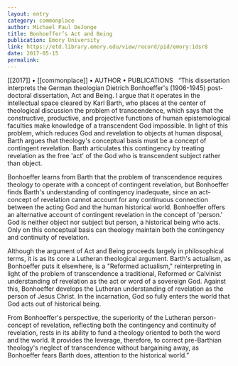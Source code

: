 ```yaml
---
layout: entry
category: commonplace
author: Michael Paul DeJonge
title: Bonhoeffer’s Act and Being
publication: Emory University
link: https://etd.library.emory.edu/view/record/pid/emory:1dsr8
date: 2017-05-15
permalink: 
---
```


[[2017]] • [[commonplace]] • AUTHOR • PUBLICATIONS 
 
“This dissertation interprets the German theologian Dietrich Bonhoeffer's (1906-1945) post-doctoral dissertation, Act and Being. I argue that it operates in the intellectual space cleared by Karl Barth, who places at the center of theological discussion the problem of transcendence, which says that the constructive, productive, and projective functions of human epistemological faculties make knowledge of a transcendent God impossible. In light of this problem, which reduces God and revelation to objects at human disposal, Barth argues that theology's conceptual basis must be a concept of contingent revelation. Barth articulates this contingency by treating revelation as the free 'act' of the God who is transcendent subject rather than object.

Bonhoeffer learns from Barth that the problem of transcendence requires theology to operate with a concept of contingent revelation, but Bonhoeffer finds Barth's understanding of contingency inadequate, since an act-concept of revelation cannot account for any continuous connection between the acting God and the human historical world. Bonhoeffer offers an alternative account of contingent revelation in the concept of 'person.' God is neither object nor subject but person, a historical being who acts. Only on this conceptual basis can theology maintain both the contingency and continuity of revelation.

Although the argument of Act and Being proceeds largely in philosophical terms, it is as its core a Lutheran theological argument. Barth's actualism, as Bonhoeffer puts it elsewhere, is a "Reformed actualism," reinterpreting in light of the problem of transcendence a traditional, Reformed or Calvinist understanding of revelation as the act or word of a sovereign God. Against this, Bonhoeffer develops the Lutheran understanding of revelation as the person of Jesus Christ. In the incarnation, God so fully enters the world that God acts out of historical being.

From Bonhoeffer's perspective, the superiority of the Lutheran person-concept of revelation, reflecting both the contingency and continuity of revelation, rests in its ability to fund a theology oriented to both the word and the world. It provides the leverage, therefore, to correct pre-Barthian theology's neglect of transcendence without bargaining away, as Bonhoeffer fears Barth does, attention to the historical world.”

